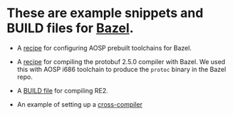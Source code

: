
# These are example snippets and BUILD files for [Bazel](https://github.com/google/bazel).

  * A [recipe](android-prebuilts/README.md) for configuring AOSP
    prebuilt toolchains for Bazel.

  * A [recipe](protobuf-2.5.0/README.md) for compiling the
    protobuf 2.5.0 compiler with Bazel. We used this with AOSP i686
    toolchain to produce the `protoc` binary in the Bazel repo.

  * A [BUILD file](re2/BUILD) for compiling RE2.

  * An example of setting up a [cross-compiler](android-ndk/README.md)
